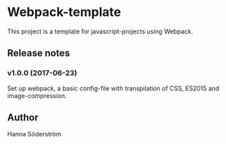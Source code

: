 # Webpack-template

This project is a template for javascript-projects using Webpack.

## Release notes

### v1.0.0 (2017-06-23)

Set up webpack, a basic config-file with transpilation of CSS, ES2015 and image-compression.

## Author
Hanna Söderström